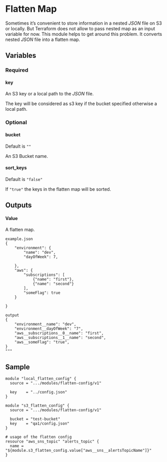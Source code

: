 # Flatten Map

Sometimes it’s convenient to store information in a nested _JSON_ file on S3 or locally. But Terraform does not allow to pass nested map as an input variable for now. This module helps to get around this problem. It converts nested _JSON_ file into a flatten map.

## Variables

### Required

#### key

An S3 key or a local path to the _JSON_ file.

The key will be considered as s3 key if the bucket specified otherwise a local path.

### Optional

#### bucket
Default is `""`

An S3 Bucket name.

#### sort_keys
Default is `"false"`

If `"true"` the keys in the flatten map will be sorted.

## Outputs

#### Value

A flatten map.

```
example.json
{
    "environment": {
        "name": "dev",
        "dayOfWeek": 7,

    },
    "aws": {
        "subscriptions": [
            {"name": "first"},
            {"name": "second"}
        ],
        "someFlag": true
    }

}

output
{
    "environment__name": "dev",
    "environment__dayOfWeek": "7",
    "aws__subscriptions__0__name": "first",
    "aws__subscriptions__1__name": "second",
    "aws__someFlag": "true",
}
"""
```

## Sample

```hcl
module "local_flatten_config" {
  source = ".../modules/flatten-config/v1"

  key    = "../config.json"
}

module "s3_flatten_config" {
  source = ".../modules/flatten-config/v1"

  bucket = "test-bucket"
  key    = "qa1/config.json"
}

# usage of the flatten config
resource "aws_sns_topic" "alerts_topic" {
  name = "${module.s3_flatten_config.value["aws__sns__alertsTopicName"]}"
}
```
